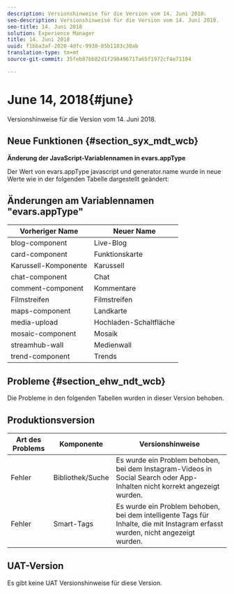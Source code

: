 ```yaml
---
description: Versionshinweise für die Version vom 14. Juni 2018.
seo-description: Versionshinweise für die Version vom 14. Juni 2018.
seo-title: 14. Juni 2018
solution: Experience Manager
title: 14. Juni 2018
uuid: f1bba3af-2020-4dfc-9938-05b1183c30ab
translation-type: tm+mt
source-git-commit: 35feb87bb82d1f298496717a65f1972cf4e71104

---
```



# June 14, 2018{#june}

Versionshinweise für die Version vom 14. Juni 2018.

## Neue Funktionen {#section_syx_mdt_wcb}

**Änderung der JavaScript-Variablennamen in evars.appType**

Der Wert von evars.appType javascript und generator.name wurde in neue Werte wie in der folgenden Tabelle dargestellt geändert:

## Änderungen am Variablennamen "evars.appType"

| Vorheriger Name | Neuer Name |
|---|---|
| blog-component | Live-Blog |
| card-component | Funktionskarte |
| Karussell-Komponente | Karussell |
| chat-component | Chat |
| comment-component | Kommentare |
| Filmstreifen | Filmstreifen |
| maps-component | Landkarte |
| media-upload | Hochladen-Schaltfläche |
| mosaic-component | Mosaik |
| streamhub-wall | Medienwall |
| trend-component | Trends |

## Probleme {#section_ehw_ndt_wcb}

Die Probleme in den folgenden Tabellen wurden in dieser Version behoben.

## Produktionsversion

| **Art des Problems** | **Komponente** | **Versionshinweise** |
|---|---|---|
| Fehler | Bibliothek/Suche | Es wurde ein Problem behoben, bei dem Instagram-Videos in Social Search oder App-Inhalten nicht korrekt angezeigt wurden. |
| Fehler | Smart-Tags | Es wurde ein Problem behoben, bei dem intelligente Tags für Inhalte, die mit Instagram erfasst wurden, nicht angezeigt wurden. |

## UAT-Version

Es gibt keine UAT Versionshinweise für diese Version.
